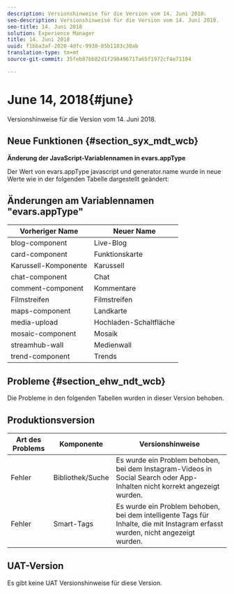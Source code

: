 ```yaml
---
description: Versionshinweise für die Version vom 14. Juni 2018.
seo-description: Versionshinweise für die Version vom 14. Juni 2018.
seo-title: 14. Juni 2018
solution: Experience Manager
title: 14. Juni 2018
uuid: f1bba3af-2020-4dfc-9938-05b1183c30ab
translation-type: tm+mt
source-git-commit: 35feb87bb82d1f298496717a65f1972cf4e71104

---
```



# June 14, 2018{#june}

Versionshinweise für die Version vom 14. Juni 2018.

## Neue Funktionen {#section_syx_mdt_wcb}

**Änderung der JavaScript-Variablennamen in evars.appType**

Der Wert von evars.appType javascript und generator.name wurde in neue Werte wie in der folgenden Tabelle dargestellt geändert:

## Änderungen am Variablennamen "evars.appType"

| Vorheriger Name | Neuer Name |
|---|---|
| blog-component | Live-Blog |
| card-component | Funktionskarte |
| Karussell-Komponente | Karussell |
| chat-component | Chat |
| comment-component | Kommentare |
| Filmstreifen | Filmstreifen |
| maps-component | Landkarte |
| media-upload | Hochladen-Schaltfläche |
| mosaic-component | Mosaik |
| streamhub-wall | Medienwall |
| trend-component | Trends |

## Probleme {#section_ehw_ndt_wcb}

Die Probleme in den folgenden Tabellen wurden in dieser Version behoben.

## Produktionsversion

| **Art des Problems** | **Komponente** | **Versionshinweise** |
|---|---|---|
| Fehler | Bibliothek/Suche | Es wurde ein Problem behoben, bei dem Instagram-Videos in Social Search oder App-Inhalten nicht korrekt angezeigt wurden. |
| Fehler | Smart-Tags | Es wurde ein Problem behoben, bei dem intelligente Tags für Inhalte, die mit Instagram erfasst wurden, nicht angezeigt wurden. |

## UAT-Version

Es gibt keine UAT Versionshinweise für diese Version.
